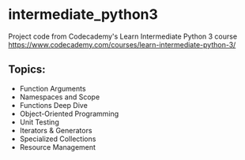 # intermediate_python3
Project code from Codecademy's Learn Intermediate Python 3 course
https://www.codecademy.com/courses/learn-intermediate-python-3/


## Topics: ##
* Function Arguments
* Namespaces and Scope
* Functions Deep Dive
* Object-Oriented Programming
* Unit Testing
* Iterators & Generators
* Specialized Collections
* Resource Management
